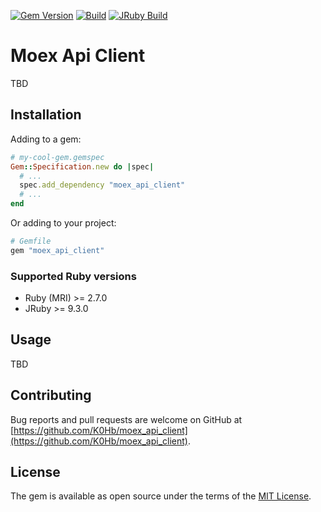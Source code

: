 [![Gem Version](https://badge.fury.io/rb/moex_api_client.svg)](https://rubygems.org/gems/moex_api_client)
[![Build](https://github.com/K0Hb/moex_api_client/workflows/Build/badge.svg)](https://github.com/palkan/moex_api_client/actions)
[![JRuby Build](https://github.com/K0Hb/moex_api_client/workflows/JRuby%20Build/badge.svg)](https://github.com/K0Hb/moex_api_client/actions)

# Moex Api Client

TBD

## Installation

Adding to a gem:

```ruby
# my-cool-gem.gemspec
Gem::Specification.new do |spec|
  # ...
  spec.add_dependency "moex_api_client"
  # ...
end
```

Or adding to your project:

```ruby
# Gemfile
gem "moex_api_client"
```

### Supported Ruby versions

- Ruby (MRI) >= 2.7.0
- JRuby >= 9.3.0

## Usage

TBD

## Contributing

Bug reports and pull requests are welcome on GitHub at [https://github.com/K0Hb/moex_api_client](https://github.com/K0Hb/moex_api_client).

## License

The gem is available as open source under the terms of the [MIT License](http://opensource.org/licenses/MIT).
